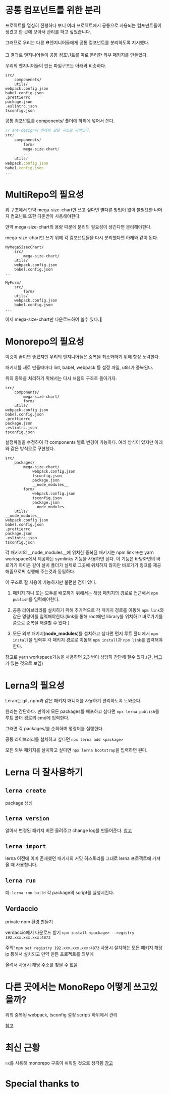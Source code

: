 # 공통 컴포넌트를 위한 분리

프로젝트를 열심히 진행하다 보니 여러 프로젝트에서 공통으로 사용되는 컴포넌트들이 생겼고 
한 곳에 모아서 관리를 하고 싶었습니다.

그러므로 우리는 다른 ⛑엔지니어들에게 공통 컴포넌트를 분리하도록 지시했다.

그 결과로 엔지니어들이 공통 컴포넌트를 따로 분리한 외부 패키지를 만들었다.

우리의 엔지니어들이 만든 파일구조는 아래와 비슷하다.

```
src/
    componenets/
    utils/
webpack.config.json
babel.config.json
.prettierrc
package.json
.eslintrc.json
tsconfig.json
```

공통 컴포넌트를 components/ 폴더에 하위에 넣어서 쓴다.

```js
// ant-design이 아래와 같은 구조로 되어있다.
src/
    componenets/
        form/
        mega-size-chart/
        ...
    utils/
webpack.config.json
babel.config.json
...
```

# MultiRepo의 필요성
위 구조에서 만약 mega-size-chart만 쓰고 싶다면
별다른 방법이 없이 불필요한 나머지 컴포넌트 또한 다운받아 사용해야한다.

만약 mega-size-chart의 용량 때문에 분리의 필요성이 생긴다면 분리해야한다.

mega-size-chart만 쓰기 위해 각 컴포넌트들을 다시 분리했다면 아래와 같이 된다.

```
MyMegaSizecChart/
    src/
        mega-size-chart/
    utils/
    webpack.config.json
    babel.config.json
...

MyForm/
    src/
        form/
    utils/
    webpack.config.json
    babel.config.json
...
```

이제 mega-size-chart만 다운로드하여 쓸수 있다.🎉

# Monorepo의 필요성
이것이 끝이면 좋겠지만 우리의 엔지니어들은 중복을 최소화하기 위해 항상 노력한다.

패키지를 새로 만들때마다 lint, babel, webpack 등 설정 파일, utils가 중복된다.

위의 중복을 처리하기 위해서는 다시 처음의 구조로 돌아가자.

```
src/
    components/
        mega-size-chart/
        form/
    utils/
webpack.config.json
babel.config.json
.prettierrc
package.json
.eslintrc.json
tsconfig.json
```

설정파일을 수정하여 각 components 별로 변경이 가능하다. 여러 방식이 있지만 아래와 같은 
방식으로 구현했다.

```
src/
    packages/
        mega-size-chart/
            webpack.config.json
            tsconfig.json
            package.json
            __node_modules__
        form/
            webpack.config.json
            tsconfig.json
            package.json
            __node_modules__
    utils/
__node_modules__
webpack.config.json
babel.config.json
.prettierrc
package.json
.eslintrc.json
tsconfig.json
```

각 패키지의 __node_modules__에 위치한 중복된 패키지는 npm link 또는 yarn workspace에서 제공하는 symlinks 기능을 사용하면 된다. 이 기능은 바탕화면의 바로가기 아이콘 같이 설치 폴더가 실제로
그곳에 위치하지 않지만 바로가기 링크를 제공해줌으로써 실행해 주는것과 동일하다.

이 구조로 잘 사용이 가능하지만 불편한 점이 있다.

1. 패키지 하나 또는 모두를 배포하기 위해서는 해당 패키지의 경로로 접근해서 `npm publish`를 입력해야한다.

2. 공통 라이브러리를 설치하기 위해 추가적으로 각 패키지 경로를 이동해 `npm link`와 같은 명령어를 입력해야한다.(link를 통해 root에만 library를 위치하고 바로가기를 씀으로 중복을 해결할 수 있다.)

3. 모든 외부 패키지(__node_modules__)를 설치하고 싶다면 먼저 루트 폴더에서 `npm install`을 입력후 각 패키지 경로로 이동해 `npm install`과 `npm link`를 입력해야 한다.

참고로 yarn workspace기능을 사용하면 2,3 번이 상당히 간단해 질수 있다.(단, [버그](https://github.com/yarnpkg/yarn/issues/7807)가 있는 것으로 보임)

# Lerna의 필요성
Leran는 git, npm과 같은 패키지 매니저를 사용하기 편리하도록 도와준다.

원리는 간단하다. 만약에 모든 packages를 배포하고 싶다면 `npx lerna publish`를 루트 폴더 경로의 cmd에 입력한다.   

그러면 각 packages/를 순회하며 명령어를 실행한다.

공통 라이브러리를 설치하고 싶다면 `npx lerna add <package>`

모든 외부 패키지를 설치하고 싶다면 `npx lerna bootstrap`을 입력하면 된다.

# Lerna 더 잘사용하기
## `lerna create`
package 생성
## `lerna version`
알아서 변경된 패키지 버전 올려주고 change log를 만들어준다. [참고](https://github.com/lerna/lerna/blob/main/CHANGELOG.md)

## `lerna import`
lerna 이전에 이미 존재했던 패키지의 커밋 히스토리를 그대로 lerna 프로젝트에 가져올 때 사용합니다.  

## `lerna run`
예:  `lerna run build`
각 package의 script를 실행시킨다.

## Verdaccio
private npm 환경 만들기

verdaccio에서 다운로드 받기
`npm install <package> --registry 192.xxx.xxx.xxx:4873`

주의!
`npm set registry 192.xxx.xxx.xxx:4873`
사용시 설치하는 모든 패키지 해당 ip 통해서 설치되고 만약 만든 프로젝트를 외부에 

올려서 사용시 해당 주소를 찾을 수 없음
# 다른 곳에서는 MonoRepo 어떻게 쓰고있을까?

위의 중복된 webpack, tsconfig 설정 script/ 하위에서 관리

[참고](https://github.com/mui-org/material-ui/tree/next/packages)

# 최신 근황
`nx`를 사용해 monorepo 구축이 쉬워질 것으로 생각됨
[참고](https://github.com/nrwl/nx)
# Special thanks to


